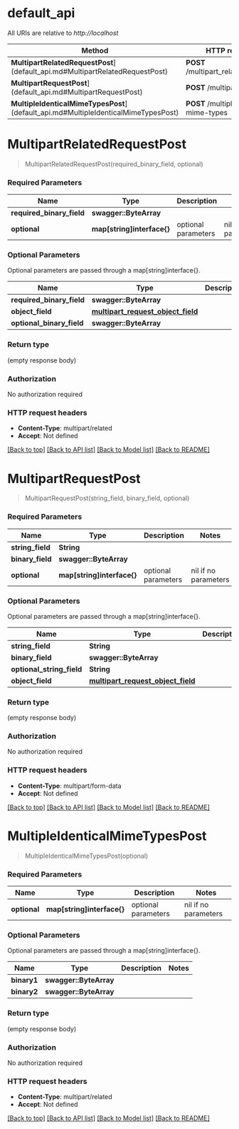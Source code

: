 # default_api

All URIs are relative to *http://localhost*

Method | HTTP request | Description
------------- | ------------- | -------------
**MultipartRelatedRequestPost**](default_api.md#MultipartRelatedRequestPost) | **POST** /multipart_related_request | 
**MultipartRequestPost**](default_api.md#MultipartRequestPost) | **POST** /multipart_request | 
**MultipleIdenticalMimeTypesPost**](default_api.md#MultipleIdenticalMimeTypesPost) | **POST** /multiple-identical-mime-types | 


# **MultipartRelatedRequestPost**
> MultipartRelatedRequestPost(required_binary_field, optional)


### Required Parameters

Name | Type | Description  | Notes
------------- | ------------- | ------------- | -------------
  **required_binary_field** | **swagger::ByteArray**|  | 
 **optional** | **map[string]interface{}** | optional parameters | nil if no parameters

### Optional Parameters
Optional parameters are passed through a map[string]interface{}.

Name | Type | Description  | Notes
------------- | ------------- | ------------- | -------------
 **required_binary_field** | **swagger::ByteArray**|  | 
 **object_field** | [**multipart_request_object_field**](multipart_request_object_field.md)|  | 
 **optional_binary_field** | **swagger::ByteArray**|  | 

### Return type

 (empty response body)

### Authorization

No authorization required

### HTTP request headers

 - **Content-Type**: multipart/related
 - **Accept**: Not defined

[[Back to top]](#) [[Back to API list]](../README.md#documentation-for-api-endpoints) [[Back to Model list]](../README.md#documentation-for-models) [[Back to README]](../README.md)

# **MultipartRequestPost**
> MultipartRequestPost(string_field, binary_field, optional)


### Required Parameters

Name | Type | Description  | Notes
------------- | ------------- | ------------- | -------------
  **string_field** | **String**|  | 
  **binary_field** | **swagger::ByteArray**|  | 
 **optional** | **map[string]interface{}** | optional parameters | nil if no parameters

### Optional Parameters
Optional parameters are passed through a map[string]interface{}.

Name | Type | Description  | Notes
------------- | ------------- | ------------- | -------------
 **string_field** | **String**|  | 
 **binary_field** | **swagger::ByteArray**|  | 
 **optional_string_field** | **String**|  | 
 **object_field** | [**multipart_request_object_field**](multipart_request_object_field.md)|  | 

### Return type

 (empty response body)

### Authorization

No authorization required

### HTTP request headers

 - **Content-Type**: multipart/form-data
 - **Accept**: Not defined

[[Back to top]](#) [[Back to API list]](../README.md#documentation-for-api-endpoints) [[Back to Model list]](../README.md#documentation-for-models) [[Back to README]](../README.md)

# **MultipleIdenticalMimeTypesPost**
> MultipleIdenticalMimeTypesPost(optional)


### Required Parameters

Name | Type | Description  | Notes
------------- | ------------- | ------------- | -------------
 **optional** | **map[string]interface{}** | optional parameters | nil if no parameters

### Optional Parameters
Optional parameters are passed through a map[string]interface{}.

Name | Type | Description  | Notes
------------- | ------------- | ------------- | -------------
 **binary1** | **swagger::ByteArray**|  | 
 **binary2** | **swagger::ByteArray**|  | 

### Return type

 (empty response body)

### Authorization

No authorization required

### HTTP request headers

 - **Content-Type**: multipart/related
 - **Accept**: Not defined

[[Back to top]](#) [[Back to API list]](../README.md#documentation-for-api-endpoints) [[Back to Model list]](../README.md#documentation-for-models) [[Back to README]](../README.md)

